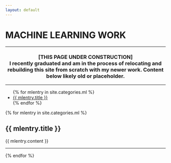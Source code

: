 ```yaml
---
layout: default
---
```

# MACHINE LEARNING WORK

---

### <center>[<strong>THIS PAGE UNDER CONSTRUCTION</strong>]<br>I recently graduated and am in the process of relocating and rebuilding this site from scratch with my newer work. Content below likely old or placeholder.</center>

---

<div class="postselector">
<ul class="posts">
	  {% for mlentry in site.categories.ml %}
	    <li><a href="{{ mlentry.url }}" title="{{ mlentry.title }}">{{ mlentry.title }}</a></li>
	  {% endfor %}
	</ul>
</div>

{% for mlentry in site.categories.ml %}

## {{ mlentry.title }}

{{ mlentry.content }}

---

{% endfor %}


<!-- ## {{ site.categories.ml.first.title }} -->

<!-- {{ site.categories.ml.first.content }} -->
